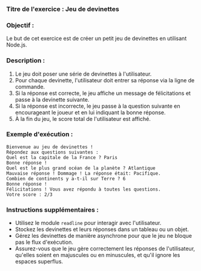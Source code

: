 ### Titre de l'exercice : Jeu de devinettes

### Objectif :

Le but de cet exercice est de créer un petit jeu de devinettes en utilisant Node.js.

### Description :

1. Le jeu doit poser une série de devinettes à l'utilisateur.
2. Pour chaque devinette, l'utilisateur doit entrer sa réponse via la ligne de commande.
3. Si la réponse est correcte, le jeu affiche un message de félicitations et passe à la devinette suivante.
4. Si la réponse est incorrecte, le jeu passe à la question suivante en encourageant le joueur et en lui indiquant la bonne réponse.
5. À la fin du jeu, le score total de l'utilisateur est affiché.

### Exemple d'exécution :

```
Bienvenue au jeu de devinettes !
Répondez aux questions suivantes :
Quel est la capitale de la France ? Paris
Bonne réponse !
Quel est le plus grand océan de la planète ? Atlantique
Mauvaise réponse ! Dommage ! La réponse était: Pacifique.
Combien de continents y a-t-il sur Terre ? 6
Bonne réponse !
Félicitations ! Vous avez répondu à toutes les questions.
Votre score : 2/3

```

### Instructions supplémentaires :

- Utilisez le module `readline` pour interagir avec l'utilisateur.
- Stockez les devinettes et leurs réponses dans un tableau ou un objet.
- Gérez les devinettes de manière asynchrone pour que le jeu ne bloque pas le flux d'exécution.
- Assurez-vous que le jeu gère correctement les réponses de l'utilisateur, qu'elles soient en majuscules ou en minuscules, et qu'il ignore les espaces superflus.